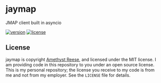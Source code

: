 jaymap
======

JMAP client built in asyncio

[![version](https://img.shields.io/pypi/v/jaymap.svg)](https://pypi.org/project/jaymap)
[![license](https://img.shields.io/pypi/l/jaymap.svg)](https://github.com/amyreese/jaymap/blob/master/LICENSE)


License
-------

jaymap is copyright [Amethyst Reese](https://noswap.com), and licensed under
the MIT license.  I am providing code in this repository to you under an open
source license.  This is my personal repository; the license you receive to
my code is from me and not from my employer. See the `LICENSE` file for details.
